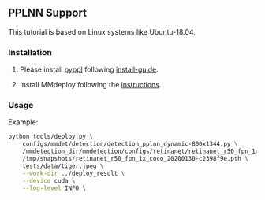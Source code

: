 ## PPLNN Support

This tutorial is based on Linux systems like Ubuntu-18.04.

### Installation

1. Please install [pyppl](https://github.com/openppl-public/ppl.nn) following [install-guide](https://github.com/openppl-public/ppl.nn/blob/master/docs/en/building-from-source.md).

2. Install MMdeploy following the [instructions](../build.md).

### Usage

Example:
```bash
python tools/deploy.py \
    configs/mmdet/detection/detection_pplnn_dynamic-800x1344.py \
    /mmdetection_dir/mmdetection/configs/retinanet/retinanet_r50_fpn_1x_coco.py \
    /tmp/snapshots/retinanet_r50_fpn_1x_coco_20200130-c2398f9e.pth \
    tests/data/tiger.jpeg \
    --work-dir ../deploy_result \
    --device cuda \
    --log-level INFO \
```
